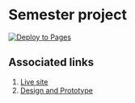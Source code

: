 # Semester project

[![Deploy to Pages](https://github.com/Christonn93/Semester-Project-2/actions/workflows/static.yml/badge.svg)](https://github.com/Christonn93/Semester-Project-2/actions/workflows/static.yml)

## Associated links

1. [Live site](https://christonn93.github.io/Semester-Project-2/)
2. [Design and Prototype](https://www.figma.com/file/OASUy11LZlaIiSjXdcO6g5/Semester-project-2?node-id=0%3A1&t=MiTPcLHmazIf9hkg-1)

